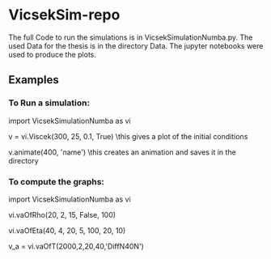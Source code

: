 # VicsekSim-repo


The full Code to run the simulations is in VicsekSimulationNumba.py.
The used Data for the thesis is in the directory Data. 
The jupyter notebooks were used to produce the plots.


## Examples

### To Run a simulation: 

import VicsekSimulationNumba as vi

v = vi.Viscek(300, 25, 0.1, True) \\this gives a plot of the initial conditions

v.animate(400, 'name') \\this creates an animation and saves it in the directory

### To compute the graphs: 

import VicsekSimulationNumba as vi

vi.vaOfRho(20, 2, 15, False, 100)

vi.vaOfEta(40, 4, 20, 5, 100, 20, 10)

v_a = vi.vaOfT(2000,2,20,40,'DiffN40N')


